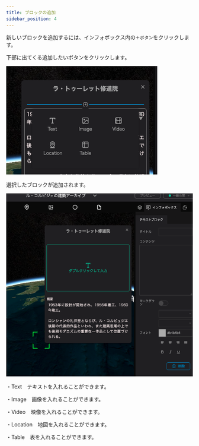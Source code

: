 ```yaml
---
title: ブロックの追加
sidebar_position: 4
---
```


新しいブロックを追加するには、インフォボックス内の`＋ボタン`をクリックします。

下部に出てくる追加したいボタンをクリックします。

![](./img/4_001.png)

選択したブロックが追加されます。

![](./img/4_002.png)

・Text　テキストを入れることができます。

・Image　画像を入れることができます。

・Video　映像を入れることができます。

・Location　地図を入れることができます。

・Table　表を入れることができます。